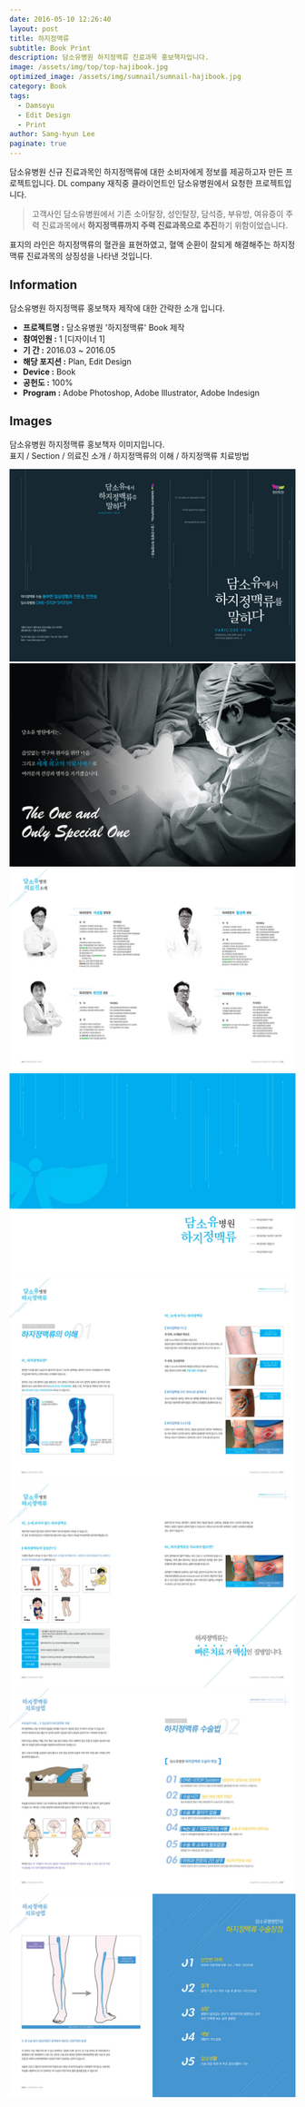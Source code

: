 ```yaml
---
date: 2016-05-10 12:26:40
layout: post
title: 하지정맥류
subtitle: Book Print
description: 담소유병원 하지정맥류 진료과목 홍보책자입니다.
image: /assets/img/top/top-hajibook.jpg
optimized_image: /assets/img/sumnail/sumnail-hajibook.jpg
category: Book
tags:
  - Damsoyu
  - Edit Design
  - Print
author: Sang-hyun Lee
paginate: true
---
```



<link rel="stylesheet" href="/assets/css/slick.css">
<link rel="stylesheet" href="/assets/css/slick-theme.css">



담소유병원 신규 진료과목인 하지정맥류에 대한 소비자에게 정보를 제공하고자 만든 프로젝트입니다.
DL company 재직중 클라이언트인 담소유병원에서 요청한 프로젝트입니다.


> 고객사인 담소유병원에서 기존 소아탈장, 성인탈장, 담석증, 부유방, 여유증이 주력 진료과목에서 **하지정맥류까지 주력 진료과목으로 추진**하기 위함이었습니다.

표지의 라인은 하지정맥류의 혈관을 표현하였고, 혈액 순환이 잘되게 해결해주는 하지정맥류 진료과목의 상징성을 나타낸 것입니다.

<!--page-->

## Information

담소유병원 하지정맥류 홍보책자 제작에 대한 간략한 소개 입니다.

- **프로젝트명 :** 담소유병원 '하지정맥류' Book 제작
- **참여인원 :** 1 [디자이너 1]
- **기 간 :** 2016.03 ~ 2016.05 
- **해당 포지션 :** Plan, Edit Design
- **Device :** Book
- **공헌도 :** 100%
- **Program :** Adobe Photoshop, Adobe Illustrator, Adobe Indesign


<!--page-->

## Images

담소유병원 하지정맥류 홍보책자 이미지입니다.<br>
표지 / Section / 의료진 소개 / 하지정맥류의 이해 / 하지정맥류 치료방법

<section class="quotes">
  <div class="bubble">
    <img src="/assets/img/slide/Varicose-book01.jpg" />
  </div>
  <div class="bubble">
    <img src="/assets/img/slide/Varicose-book02.jpg" /> 
  </div>
  <div class="bubble">
    <img src="/assets/img/slide/Varicose-book03.jpg" /> 
  </div>
  <div class="bubble">
    <img src="/assets/img/slide/Varicose-book04.jpg" /> 
  </div>
  <div class="bubble">
    <img src="/assets/img/slide/Varicose-book05.jpg" /> 
  </div>
  <div class="bubble">
    <img src="/assets/img/slide/Varicose-book06.jpg" /> 
  </div>
  <div class="bubble">
    <img src="/assets/img/slide/Varicose-book07.jpg" /> 
  </div>
  <div class="bubble">
    <img src="/assets/img/slide/Varicose-book08.jpg" /> 
  </div>
</section>


<p></p>
<p></p>

<!--page-->



<script type="text/javascript" src="https://cdnjs.cloudflare.com/ajax/libs/jquery/2.1.3/jquery.min.js"></script>
<script type="text/javascript" src="https://cdn.jsdelivr.net/jquery.slick/1.5.0/slick.min.js"></script>

<script>
	$('.quotes').slick({
  dots: true,
  infinite: true,
  autoplay: false,
  autoplaySpeed: 6000,
  speed: 800,
  slidesToShow: 1,
  adaptiveHeight: true
});
$( document ).ready(function() {
$('.no-fouc').removeClass('no-fouc');
});
</script>